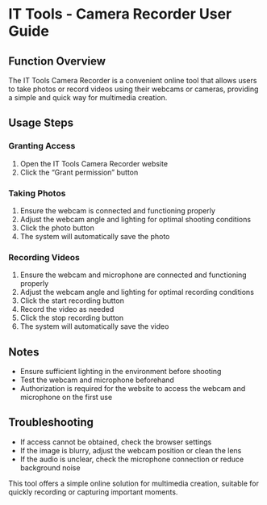 # IT Tools - Camera Recorder User Guide

## Function Overview
The IT Tools Camera Recorder is a convenient online tool that allows users to take photos or record videos using their webcams or cameras, providing a simple and quick way for multimedia creation.

## Usage Steps

### Granting Access
1. Open the IT Tools Camera Recorder website
2. Click the “Grant permission” button

### Taking Photos
1. Ensure the webcam is connected and functioning properly
2. Adjust the webcam angle and lighting for optimal shooting conditions
3. Click the photo button
4. The system will automatically save the photo

### Recording Videos
1. Ensure the webcam and microphone are connected and functioning properly
2. Adjust the webcam angle and lighting for optimal recording conditions
3. Click the start recording button
4. Record the video as needed
5. Click the stop recording button
6. The system will automatically save the video

## Notes
- Ensure sufficient lighting in the environment before shooting
- Test the webcam and microphone beforehand
- Authorization is required for the website to access the webcam and microphone on the first use

## Troubleshooting
- If access cannot be obtained, check the browser settings
- If the image is blurry, adjust the webcam position or clean the lens
- If the audio is unclear, check the microphone connection or reduce background noise

This tool offers a simple online solution for multimedia creation, suitable for quickly recording or capturing important moments.